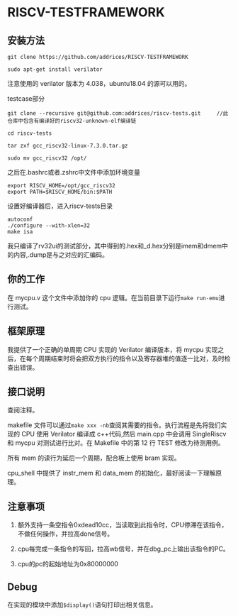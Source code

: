 # RISCV-TESTFRAMEWORK

## 安装方法

```
git clone https://github.com/addrices/RISCV-TESTFRAMEWORK

sudo apt-get install verilator
```
注意使用的 verilator 版本为 4.038，ubuntu18.04 的源可以用的。

testcase部分
```
git clone --recursive git@github.com:addrices/riscv-tests.git     //此仓库中包含有编译好的riscv32-unknown-elf编译链

cd riscv-tests

tar zxf gcc_riscv32-linux-7.3.0.tar.gz

sudo mv gcc_riscv32 /opt/
```

之后在.bashrc或者.zshrc中文件中添加环境变量
```
export RISCV_HOME=/opt/gcc_riscv32
export PATH=$RISCV_HOME/bin:$PATH
```

设置好编译器后，进入riscv-tests目录
```
autoconf
./configure --with-xlen=32
make isa
```
我只编译了rv32ui的测试部分，其中得到的.hex和_d.hex分别是imem和dmem中的内容,.dump是与之对应的汇编码。


## 你的工作

在 mycpu.v 这个文件中添加你的 cpu 逻辑。在当前目录下运行`make run-emu`进行测试。

## 框架原理

我提供了一个正确的单周期 CPU 实现的 Verilator 编译版本，将 mycpu 实现之后，在每个周期结束时将会把双方执行的指令以及寄存器堆的值逐一比对，及时检查出错误。

## 接口说明

查阅注释。

makefile 文件可以通过`make xxx -nb`查阅其需要的指令。执行流程是先将我们实现的 CPU 使用 Verilator 编译成 c++代码,然后 main.cpp 中会调用 SingleRiscv 和 mycpu 对测试进行比对。在 Makefile 中的第 12 行 TEST 修改为待测用例。

所有 mem 的读行为延后一个周期，配合板上使用 bram 实现。

cpu_shell 中提供了 instr_mem 和 data_mem 的初始化，最好阅读一下理解原理。

## 注意事项
1. 额外支持一条空指令0xdead10cc，当读取到此指令时，CPU停滞在该指令，不做任何操作，并拉高done信号。

2. cpu每完成一条指令的写回，拉高wb信号，并在dbg_pc上输出该指令的PC。

3. cpu的pc的起始地址为0x80000000

## Debug

在实现的模块中添加`$display()`语句打印出相关信息。
